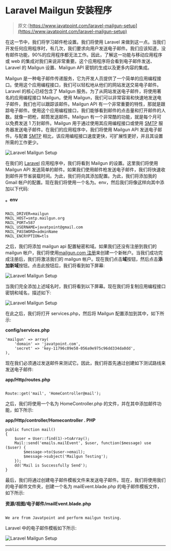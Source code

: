 # Laravel Mailgun 安装程序

> 原文:[https://www.javatpoint.com/laravel-mailgun-setup](https://www.javatpoint.com/laravel-mailgun-setup)

在这一节中，我们将学习邮件枪设置。我们将使用 Laravel 来做到这一点。当我们开发任何应用程序时，有几次，我们要求向用户发送电子邮件。我们应该知道，没有邮件功能，90%的应用程序都无法工作。因此，了解这一功能与移动应用程序或 web 的集成对我们来说非常重要。这个应用程序将会看到电子邮件发送、Laravel 的 Mailgun 设置、Mailgun API 密钥的生成以及更多内容的集成。

Mailgun 是一种电子邮件传递服务，它为开发人员提供了一个简单的应用编程接口。使用这个应用编程接口，我们可以轻松地从他们的网站发送交易电子邮件。Laravel 的核心已经包含了 Mailgun 服务。为了从网站发送电子邮件，将使用著名的应用编程接口 Mailgun。使用 Mailgun，我们可以非常容易和快速地发送电子邮件，我们也可以跟踪该邮件。Mailgun API 有一个非常重要的特性，那就是跟踪电子邮件。使用这个应用编程接口，我们能够看到邮件的点击量和打开邮件的人数。就像一把枪，邮筒发送邮件。Mailgun 有一个非常酷的功能，就是每个月可以免费发送 1 万封邮件。Mailgun 用于通过使用其应用编程接口或使用 [SMTP](https://www.javatpoint.com/simple-mail-transfer-protocol) 服务器发送电子邮件。在我们的应用程序中，我们将使用 Mailgun API 发送电子邮件。与配置 [SMTP](https://www.javatpoint.com/smtp-full-form) 相比，该应用编程接口速度更快，可扩展性更好，并且其设置所需的工作更少。

![Laravel Mailgun Setup](../Images/889814fd721bd6bb6f95f40f3a08026a.png)

在我们的 [Laravel](https://www.javatpoint.com/laravel) 应用程序中，我们将看到 Mailgun 的设置。这里我们将使用 Mailgun API 发送简单的邮件。如果我们使用邮件枪发送电子邮件，我们将快速收到邮件并节省装载时间。为此，我们将向其添加配置。为此，我们将添加我的 Gmail 帐户的配置。现在我们将使用一个名为。env，然后我们将像这样向其中添加以下代码:

**。env**

```

MAIL_DRIVER=mailgun
MAIL_HOST=smtp.mailgun.org
MAIL_PORT=587
MAIL_USERNAME=javatpoint@gmail.com
MAIL_PASSWORD=adminName
MAIL_ENCRYPTION=tls

```

之后，我们将添加 mailgun api 配置秘密和域。如果我们还没有注册到我们的 mailgun 帐户，我们将使用[mailgun.com 注册](https://mailgun.com/signup)来创建一个新帐户。当我们成功完成注册后，我们将激活我们的 mailgun 帐户。现在我们点击**域**按钮，然后点击**添加新域**按钮。点击此按钮后，我们将看到如下屏幕:

![Laravel Mailgun Setup](../Images/7c7d3f8f7fba3c3eb0a9f5ed491d9193.png)

当我们完全添加上述域名时，我们将看到以下屏幕。现在我们将复制应用编程接口密钥和域名，描述如下:

![Laravel Mailgun Setup](../Images/43231972e59978ad8424178c4a058a3e.png)

在此之后，我们将打开 services.php，然后将 Mailgun 配置添加到其中，如下所示:

**config/services.php**

```
'mailgun' => array(
    'domain' => 'javatpoint.com',
    'secret' => 'key-11796c09e58-056a9e975c96dd334da0dd',
),

```

现在我们必须通过发送邮件来测试它。因此，我们将首先通过创建如下测试路线来发送电子邮件:

**app/Http/routes.php**

```

Route::get('mail', 'HomeController@mail');

```

之后，我们将使用一个名为 HomeController.php 的文件，并在其中添加邮件功能，如下所示:

**app/Http/controller/Homecontroller . PHP**

```
public function mail()
{
    $user = User::find(1)->toArray();
    Mail::send('emails.mailEvent', $user, function($message) use ($user) {
        $message->to($user->email);
        $message->subject('Mailgun Testing');
    });
    dd('Mail is Successfully Send');
}

```

最后，我们将通过创建电子邮件模板文件来发送电子邮件。现在，我们将使用我们的电子邮件文件夹，创建一个名为 mailEvent.blade.php 的电子邮件模板文件，如下所示:

**资源/视图/电子邮件/mailEvent.blade.php**

```

We are from Javatpoint and perform mailgun testing.

```

Laravel 中的电子邮件模板如下所示:

![Laravel Mailgun Setup](../Images/4526763d981ad900bd26ac017a865a9c.png)

* * *